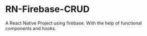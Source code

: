 # RN-Firebase-CRUD
A React Native Project using firebase. With the help of functional components and hooks. 
